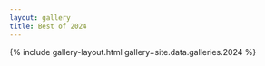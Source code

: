 ```yaml
---
layout: gallery
title: Best of 2024
---
```


{% include gallery-layout.html gallery=site.data.galleries.2024 %}
